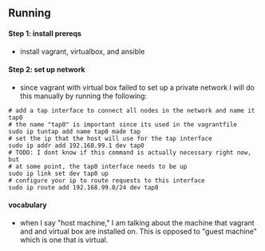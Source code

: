 ## Running

#### Step 1: install prereqs

- install vagrant, virtualbox, and ansible

#### Step 2: set up network

- since vagrant with virtual box failed to set up a private network I will
  do this manually by running the following:
```
# add a tap interface to connect all nodes in the network and name it tap0
# the name "tap0" is important since its used in the vagrantfile
sudo ip tuntap add name tap0 made tap
# set the ip that the host will use for the tap interface
sudo ip addr add 192.168.99.1 dev tap0
# TODO: I dont know if this command is actually necessary right now, but
# at some point, the tap0 interface needs to be up
sudo ip link set dev tap0 up
# configure your ip to route requests to this interface
sudo ip route add 192.168.99.0/24 dev tap0
```

#### vocabulary

- when I say "host machine," I am talking about the machine that vagrant and
  and virtual box are installed on. This is opposed to "guest machine" which
  is one that is virtual.

